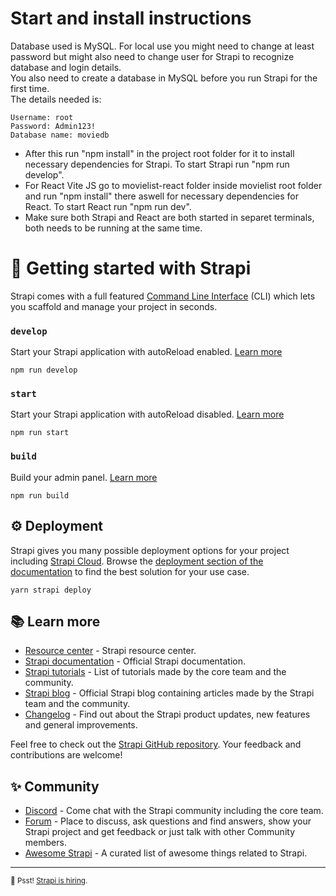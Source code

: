 # Start and install instructions

Database used is MySQL. For local use you might need to change at least password but might also need to change user for Strapi to recognize database and login details.  
You also need to create a database in MySQL before you run Strapi for the first time.  
The details needed is:  
```
Username: root  
Password: Admin123!  
Database name: moviedb  
```

- After this run "npm install" in the project root folder for it to install necessary dependencies for Strapi. To start Strapi run "npm run develop".  
- For React Vite JS go to movielist-react folder inside movielist root folder and run "npm install" there aswell for necessary dependencies for React. To start React run "npm run dev".  
- Make sure both Strapi and React are both started in separet terminals, both needs to be running at the same time.  



# 🚀 Getting started with Strapi

Strapi comes with a full featured [Command Line Interface](https://docs.strapi.io/dev-docs/cli) (CLI) which lets you scaffold and manage your project in seconds.

### `develop`

Start your Strapi application with autoReload enabled. [Learn more](https://docs.strapi.io/dev-docs/cli#strapi-develop)

```
npm run develop
```

### `start`

Start your Strapi application with autoReload disabled. [Learn more](https://docs.strapi.io/dev-docs/cli#strapi-start)

```
npm run start
```

### `build`

Build your admin panel. [Learn more](https://docs.strapi.io/dev-docs/cli#strapi-build)

```
npm run build
```

## ⚙️ Deployment

Strapi gives you many possible deployment options for your project including [Strapi Cloud](https://cloud.strapi.io). Browse the [deployment section of the documentation](https://docs.strapi.io/dev-docs/deployment) to find the best solution for your use case.

```
yarn strapi deploy
```

## 📚 Learn more

- [Resource center](https://strapi.io/resource-center) - Strapi resource center.
- [Strapi documentation](https://docs.strapi.io) - Official Strapi documentation.
- [Strapi tutorials](https://strapi.io/tutorials) - List of tutorials made by the core team and the community.
- [Strapi blog](https://strapi.io/blog) - Official Strapi blog containing articles made by the Strapi team and the community.
- [Changelog](https://strapi.io/changelog) - Find out about the Strapi product updates, new features and general improvements.

Feel free to check out the [Strapi GitHub repository](https://github.com/strapi/strapi). Your feedback and contributions are welcome!

## ✨ Community

- [Discord](https://discord.strapi.io) - Come chat with the Strapi community including the core team.
- [Forum](https://forum.strapi.io/) - Place to discuss, ask questions and find answers, show your Strapi project and get feedback or just talk with other Community members.
- [Awesome Strapi](https://github.com/strapi/awesome-strapi) - A curated list of awesome things related to Strapi.

---

<sub>🤫 Psst! [Strapi is hiring](https://strapi.io/careers).</sub>
